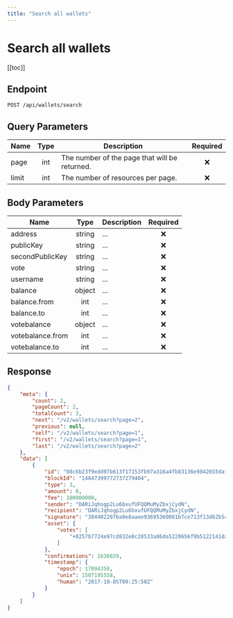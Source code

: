 ```yaml
---
title: "Search all wallets"
---
```


# Search all wallets

[[toc]]

## Endpoint

```
POST /api/wallets/search
```

## Query Parameters

| Name  | Type | Description                                   | Required |
|-------|:----:|-----------------------------------------------|:--------:|
| page  | int  | The number of the page that will be returned. | :x:      |
| limit | int  | The number of resources per page.             | :x:      |

## Body Parameters

| Name             | Type   | Description | Required |
|------------------|:------:|-------------|:--------:|
| address          | string | ...         | :x:      |
| publicKey        | string | ...         | :x:      |
| secondPublicKey  | string | ...         | :x:      |
| vote             | string | ...         | :x:      |
| username         | string | ...         | :x:      |
| balance          | object | ...         | :x:      |
| balance.from     | int    | ...         | :x:      |
| balance.to       | int    | ...         | :x:      |
| votebalance      | object | ...         | :x:      |
| votebalance.from | int    | ...         | :x:      |
| votebalance.to   | int    | ...         | :x:      |

## Response

```json
{
    "meta": {
        "count": 2,
        "pageCount": 2,
        "totalCount": 3,
        "next": "/v2/wallets/search?page=2",
        "previous": null,
        "self": "/v2/wallets/search?page=1",
        "first": "/v2/wallets/search?page=1",
        "last": "/v2/wallets/search?page=2"
    },
    "data": [
        {
            "id": "08c6b23f9edd97b613f17153fb97a316a4fb83136e9842655dafc8262f363e0e",
            "blockId": "14847399772737279404",
            "type": 3,
            "amount": 0,
            "fee": 100000000,
            "sender": "DARiJqhogp2Lu6bxufUFQQMuMyZbxjCydN",
            "recipient": "DARiJqhogp2Lu6bxufUFQQMuMyZbxjCydN",
            "signature": "304402207ba0e8aaee93695360081b7ce713f13d62b544038ac440bd46357398af86cae6022059ac74586738be1ef622e0baba992d0e417d9aed7ab980f374eb0c9d53e25f8e",
            "asset": {
                "votes": [
                    "+0257b7724e97cd832e0c28533a86da5220656f9b5122141daab20e8526decce01f"
                ]
            },
            "confirmations": 1636029,
            "timestamp": {
                "epoch": 17094358,
                "unix": 1507195558,
                "human": "2017-10-05T09:25:58Z"
            }
        }
    ]
}
```
